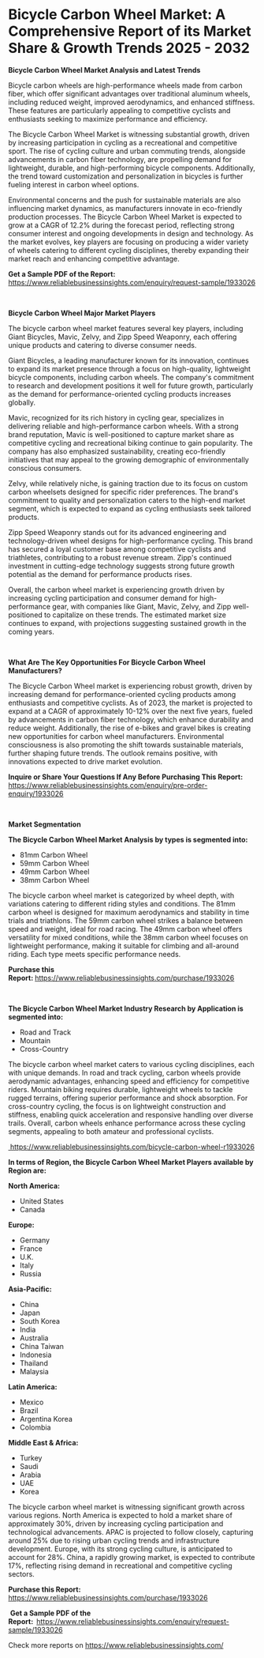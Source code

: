 <p><h1>Bicycle Carbon Wheel Market: A Comprehensive Report of its Market Share & Growth Trends 2025 - 2032</h1></p><p><strong>Bicycle Carbon Wheel Market Analysis and Latest Trends</strong></p>
<p><p>Bicycle carbon wheels are high-performance wheels made from carbon fiber, which offer significant advantages over traditional aluminum wheels, including reduced weight, improved aerodynamics, and enhanced stiffness. These features are particularly appealing to competitive cyclists and enthusiasts seeking to maximize performance and efficiency.</p><p>The Bicycle Carbon Wheel Market is witnessing substantial growth, driven by increasing participation in cycling as a recreational and competitive sport. The rise of cycling culture and urban commuting trends, alongside advancements in carbon fiber technology, are propelling demand for lightweight, durable, and high-performing bicycle components. Additionally, the trend toward customization and personalization in bicycles is further fueling interest in carbon wheel options.</p><p>Environmental concerns and the push for sustainable materials are also influencing market dynamics, as manufacturers innovate in eco-friendly production processes. The Bicycle Carbon Wheel Market is expected to grow at a CAGR of 12.2% during the forecast period, reflecting strong consumer interest and ongoing developments in design and technology. As the market evolves, key players are focusing on producing a wider variety of wheels catering to different cycling disciplines, thereby expanding their market reach and enhancing competitive advantage.</p></p>
<p><strong>Get a Sample PDF of the Report:&nbsp;</strong> <a href="https://www.reliablebusinessinsights.com/enquiry/request-sample/1933026?utm_campaign=2315&utm_medium=2&utm_source=Github&utm_content=ia&utm_term=30032025&utm_id=bicycle-carbon-wheel">https://www.reliablebusinessinsights.com/enquiry/request-sample/1933026</a></p>
<p>&nbsp;</p>
<p><strong>Bicycle Carbon Wheel Major Market Players</strong></p>
<p><p>The bicycle carbon wheel market features several key players, including Giant Bicycles, Mavic, Zelvy, and Zipp Speed Weaponry, each offering unique products and catering to diverse consumer needs. </p><p>Giant Bicycles, a leading manufacturer known for its innovation, continues to expand its market presence through a focus on high-quality, lightweight bicycle components, including carbon wheels. The company's commitment to research and development positions it well for future growth, particularly as the demand for performance-oriented cycling products increases globally. </p><p>Mavic, recognized for its rich history in cycling gear, specializes in delivering reliable and high-performance carbon wheels. With a strong brand reputation, Mavic is well-positioned to capture market share as competitive cycling and recreational biking continue to gain popularity. The company has also emphasized sustainability, creating eco-friendly initiatives that may appeal to the growing demographic of environmentally conscious consumers.</p><p>Zelvy, while relatively niche, is gaining traction due to its focus on custom carbon wheelsets designed for specific rider preferences. The brand's commitment to quality and personalization caters to the high-end market segment, which is expected to expand as cycling enthusiasts seek tailored products.</p><p>Zipp Speed Weaponry stands out for its advanced engineering and technology-driven wheel designs for high-performance cycling. This brand has secured a loyal customer base among competitive cyclists and triathletes, contributing to a robust revenue stream. Zipp's continued investment in cutting-edge technology suggests strong future growth potential as the demand for performance products rises.</p><p>Overall, the carbon wheel market is experiencing growth driven by increasing cycling participation and consumer demand for high-performance gear, with companies like Giant, Mavic, Zelvy, and Zipp well-positioned to capitalize on these trends. The estimated market size continues to expand, with projections suggesting sustained growth in the coming years.</p></p>
<p>&nbsp;</p>
<p><strong>What Are The Key Opportunities For Bicycle Carbon Wheel Manufacturers?</strong></p>
<p><p>The Bicycle Carbon Wheel market is experiencing robust growth, driven by increasing demand for performance-oriented cycling products among enthusiasts and competitive cyclists. As of 2023, the market is projected to expand at a CAGR of approximately 10-12% over the next five years, fueled by advancements in carbon fiber technology, which enhance durability and reduce weight. Additionally, the rise of e-bikes and gravel bikes is creating new opportunities for carbon wheel manufacturers. Environmental consciousness is also promoting the shift towards sustainable materials, further shaping future trends. The outlook remains positive, with innovations expected to drive market evolution.</p></p>
<p><strong>Inquire or Share Your Questions If Any Before Purchasing This Report:</strong> <a href="https://www.reliablebusinessinsights.com/enquiry/pre-order-enquiry/1933026?utm_campaign=2315&utm_medium=2&utm_source=Github&utm_content=ia&utm_term=30032025&utm_id=bicycle-carbon-wheel">https://www.reliablebusinessinsights.com/enquiry/pre-order-enquiry/1933026</a></p>
<p>&nbsp;</p>
<p><strong>Market Segmentation</strong></p>
<p><strong>The Bicycle Carbon Wheel Market Analysis by types is segmented into:</strong></p>
<p><ul><li>81mm Carbon Wheel</li><li>59mm Carbon Wheel</li><li>49mm Carbon Wheel</li><li>38mm Carbon Wheel</li></ul></p>
<p><p>The bicycle carbon wheel market is categorized by wheel depth, with variations catering to different riding styles and conditions. The 81mm carbon wheel is designed for maximum aerodynamics and stability in time trials and triathlons. The 59mm carbon wheel strikes a balance between speed and weight, ideal for road racing. The 49mm carbon wheel offers versatility for mixed conditions, while the 38mm carbon wheel focuses on lightweight performance, making it suitable for climbing and all-around riding. Each type meets specific performance needs.</p></p>
<p><strong>Purchase this Report:&nbsp;</strong><a href="https://www.reliablebusinessinsights.com/purchase/1933026?utm_campaign=2315&utm_medium=2&utm_source=Github&utm_content=ia&utm_term=30032025&utm_id=bicycle-carbon-wheel">https://www.reliablebusinessinsights.com/purchase/1933026</a></p>
<p>&nbsp;</p>
<p><strong>The Bicycle Carbon Wheel Market Industry Research by Application is segmented into:</strong></p>
<p><ul><li>Road and Track</li><li>Mountain</li><li>Cross-Country</li></ul></p>
<p><p>The bicycle carbon wheel market caters to various cycling disciplines, each with unique demands. In road and track cycling, carbon wheels provide aerodynamic advantages, enhancing speed and efficiency for competitive riders. Mountain biking requires durable, lightweight wheels to tackle rugged terrains, offering superior performance and shock absorption. For cross-country cycling, the focus is on lightweight construction and stiffness, enabling quick acceleration and responsive handling over diverse trails. Overall, carbon wheels enhance performance across these cycling segments, appealing to both amateur and professional cyclists.</p></p>
<p><a href="https://www.reliablebusinessinsights.com/bicycle-carbon-wheel-r1933026?utm_campaign=2315&utm_medium=2&utm_source=Github&utm_content=ia&utm_term=30032025&utm_id=bicycle-carbon-wheel">&nbsp;https://www.reliablebusinessinsights.com/bicycle-carbon-wheel-r1933026</a></p>
<p><strong>In terms of Region, the Bicycle Carbon Wheel Market Players available by Region are:</strong></p>
<p>
    <p> <strong> North America: </strong>
        <ul>
            <li>United States</li>
            <li>Canada</li>
        </ul>
        </p> 
    <p> <strong> Europe: </strong>
        <ul>
            <li>Germany</li>
            <li>France</li>
            <li>U.K.</li>
            <li>Italy</li>
            <li>Russia</li>
        </ul>
        </p> 
    <p> <strong> Asia-Pacific: </strong>
        <ul>
            <li>China</li>
            <li>Japan</li>
            <li>South Korea</li>
            <li>India</li>
            <li>Australia</li>
            <li>China Taiwan</li>
            <li>Indonesia</li>
            <li>Thailand</li>
            <li>Malaysia</li>
        </ul>
        </p> 
    <p> <strong> Latin America: </strong>
        <ul>
            <li>Mexico</li>
            <li>Brazil</li>
            <li>Argentina Korea</li>
            <li>Colombia</li>
        </ul>
        </p> 
    <p> <strong> Middle East & Africa: </strong>
        <ul>
            <li>Turkey</li>
            <li>Saudi</li>
            <li>Arabia</li>
            <li>UAE</li>
            <li>Korea</li>
        </ul>
    </p>
    </p>
<p><p>The bicycle carbon wheel market is witnessing significant growth across various regions. North America is expected to hold a market share of approximately 30%, driven by increasing cycling participation and technological advancements. APAC is projected to follow closely, capturing around 25% due to rising urban cycling trends and infrastructure development. Europe, with its strong cycling culture, is anticipated to account for 28%. China, a rapidly growing market, is expected to contribute 17%, reflecting rising demand in recreational and competitive cycling sectors.</p></p>
<p><strong>Purchase this Report: </strong><a href="https://www.reliablebusinessinsights.com/purchase/1933026?utm_campaign=2315&utm_medium=2&utm_source=Github&utm_content=ia&utm_term=30032025&utm_id=bicycle-carbon-wheel">https://www.reliablebusinessinsights.com/purchase/1933026</a></p>
<p>&nbsp;<strong>Get a Sample PDF of the Report:&nbsp;&nbsp;</strong><a href="https://www.reliablebusinessinsights.com/enquiry/request-sample/1933026?utm_campaign=2315&utm_medium=2&utm_source=Github&utm_content=ia&utm_term=30032025&utm_id=bicycle-carbon-wheel">https://www.reliablebusinessinsights.com/enquiry/request-sample/1933026</a></p>
<p><strong></strong></p>
<p>Check more reports on <a href="https://www.reliablebusinessinsights.com/?utm_campaign=2315&utm_medium=2&utm_source=Github&utm_content=ia&utm_term=30032025&utm_id=bicycle-carbon-wheel">https://www.reliablebusinessinsights.com/</a></p>